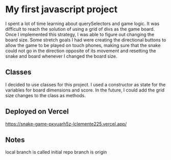 # My first javascript project
I spent a lot of time learning about querySelectors and game logic. It was difficult to reach the solution of using a grid of divs as the game board. Once I implemented this strategy, I was able to figure out changing the board size. Some stretch goals I had were creating the directional buttons to allow the game to be played on touch phones, making sure that the snake could not go in the direction opposite of its movement and resetting the snake and board whenever I changed the board size.

## Classes
I decided to use classes for this project. I used a constructor as state for the variables for board dimensions and score. In the future, I could add the grid size changes to the class as methods. 

## Deployed on Vercel
https://snake-game-pxyuarh5z-lclemente225.vercel.app/

## Notes
local branch is called initial 
repo branch is origin

